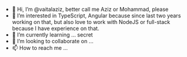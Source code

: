 - 👋 Hi, I’m @vaitalaziz, better call me Aziz or Mohammad, please
- 👀 I’m interested in TypeScript, Angular because since last two years working on that, but also 
     love to work with NodeJS or full-stack because I have experience on that.
- 🌱 I’m currently learning ...  secret 
- 💞️ I’m looking to collaborate on ...
- 📫 How to reach me ...

<!---
vaitalaziz/vaitalaziz is a ✨ special ✨ repository because its `README.md` (this file) appears on your GitHub profile.
You can click the Preview link to take a look at your changes.
--->
